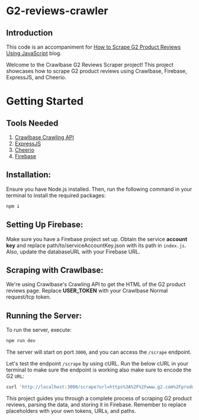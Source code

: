 # G2-reviews-crawler

## Introduction

This code is an accompaniment for [How to Scrape G2 Product Reviews Using JavaScript](https://crawlbase.com/blog/scrape-g2-reviews-using-javascript/ "Crawlbase Blog") blog.

Welcome to the Crawlbase G2 Reviews Scraper project! This project showcases how to scrape G2 product reviews using Crawlbase, Firebase, ExpressJS, and Cheerio.

# Getting Started

## Tools Needed

1. [Crawlbase Crawling API](https://crawlbase.com/crawling-api-avoid-captchas-blocks/)
2. [ExpressJS](https://www.npmjs.com/package/express/)
3. [Cheerio](https://cheerio.js.org/docs/)
4. [Firebase](https://firebase.google.com/)

## Installation:

Ensure you have Node.js installed. Then, run the following command in your terminal to install the required packages:

```bash
npm i
```

## Setting Up Firebase:

Make sure you have a Firebase project set up. Obtain the service **account key** and replace path/to/serviceAccountKey.json with its path in `index.js`. Also, update the databaseURL with your Firebase URL.

## Scraping with Crawlbase:

We're using Crawlbase's Crawling API to get the HTML of the G2 product reviews page. Replace **USER_TOKEN** with your Crawlbase Normal request/tcp token.

## Running the Server:

To run the server, execute:

```bash
npm run dev
```

The server will start on port `3000`, and you can access the `/scrape` endpoint.

Let's test the endpoint `/scrape` by using cURL. Run the below cURL in your terminal to make sure the endpoint is working also make sure to encode the G2 `URL`:

```bash
curl 'http://localhost:3000/scrape?url=https%3A%2F%2Fwww.g2.com%2Fproducts%2Fvisual-studio%2Freviews'
```

This project guides you through a complete process of scraping G2 product reviews, parsing the data, and storing it in Firebase. Remember to replace placeholders with your own tokens, URLs, and paths.
